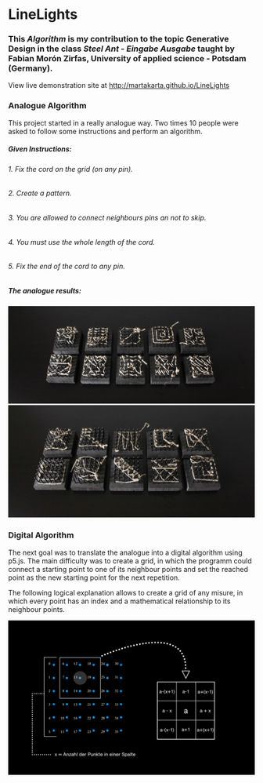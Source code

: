 # LineLights
###  This *Algorithm* is my contribution to the topic Generative Design in the class *Steel Ant - Eingabe Ausgabe* taught by Fabian Morón Zirfas, University of applied science - Potsdam (Germany).

View live demonstration site at http://martakarta.github.io/LineLights

### Analogue Algorithm
This project started in a really analogue way. Two times 10 people were asked to follow some instructions and perform an algorithm.

##### Given Instructions: 
######  1.  Fix the cord on the grid (on any pin).
######  2.  Create a pattern.
######  3.  You are allowed to connect neighbours pins an not to skip.
######  4.  You must use the whole length of the cord.
######  5.  Fix the end of the cord to any pin.

##### The analogue results:


<img src="https://raw.githubusercontent.com/martakarta/LineLights/master/1an.png"/>

<img src="https://raw.githubusercontent.com/martakarta/LineLights/master/2an.png"/>

### Digital Algorithm
The next goal was to translate the analogue into a digital algorithm using p5.js. The main difficulty was to create a grid, in which the programm could connect a starting point to one of its neighbour points and set the reached point as the new starting point for the next repetition.

The following logical explanation allows to create a grid of any misure, in which every point has an index and a mathematical relationship to its neighbour points.

<img src="https://raw.githubusercontent.com/martakarta/LineLights/master/grid.PDF"/>

